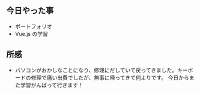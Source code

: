 ## 今日やった事

- ポートフォリオ
- Vue.js の学習

## 所感

- パソコンがおかしなことになり、修理にだしていて戻ってきました。キーボードの修理で痛い出費でしたが、無事に帰ってきて何よりです。
  今日からまた学習がんばって行きます！
